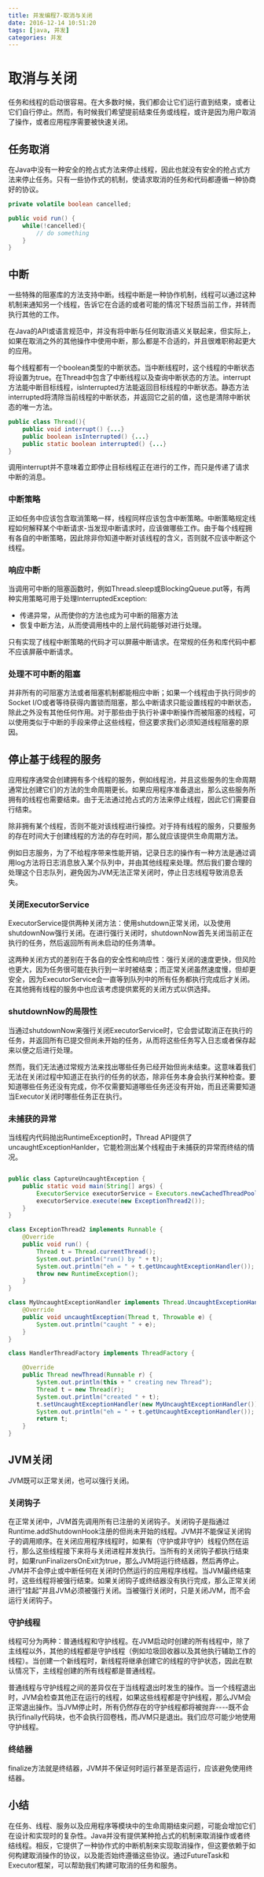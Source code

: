 ```yaml
---
title: 并发编程7-取消与关闭
date: 2016-12-14 10:51:20
tags: [java, 并发]
categories: 并发
---
```


# 取消与关闭

任务和线程的启动很容易。在大多数时候，我们都会让它们运行直到结束，或者让它们自行停止。然而，有时候我们希望提前结束任务或线程，或许是因为用户取消了操作，或者应用程序需要被快速关闭。

## 任务取消
在Java中没有一种安全的抢占式方法来停止线程，因此也就没有安全的抢占式方法来停止任务。只有一些协作式的机制，使请求取消的任务和代码都遵循一种协商好的协议。

```java
private volatile boolean cancelled;

public void run() {
	while(!cancelled){
		// do something
	}
}
```
<!--more-->

## 中断
一些特殊的阻塞库的方法支持中断。线程中断是一种协作机制，线程可以通过这种机制来通知另一个线程，告诉它在合适的或者可能的情况下轻质当前工作，并转而执行其他的工作。

在Java的API或语言规范中，并没有将中断与任何取消语义关联起来，但实际上，如果在取消之外的其他操作中使用中断，那么都是不合适的，并且很难职称起更大的应用。

每个线程都有一个boolean类型的中断状态。当中断线程时，这个线程的中断状态将设置为true。在Thread中包含了中断线程以及查询中断状态的方法。interrupt方法能中断目标线程，isInterrupted方法能返回目标线程的中断状态。静态方法interrupted将清除当前线程的中断状态，并返回它之前的值，这也是清除中断状态的唯一方法。

```java
public class Thread(){
	public void interrupt() {...}
	public boolean isInterrupted() {...}
	public static boolean interrupted() {...}
}
```

调用interrupt并不意味着立即停止目标线程正在进行的工作，而只是传递了请求中断的消息。

### 中断策略
正如任务中应该包含取消策略一样，线程同样应该包含中断策略。中断策略规定线程如何解释某个中断请求-当发现中断请求时，应该做哪些工作。由于每个线程拥有各自的中断策略，因此除非你知道中断对该线程的含义，否则就不应该中断这个线程。


### 响应中断
当调用可中断的阻塞函数时，例如Thread.sleep或BlockingQueue.put等，有两种实用策略可用于处理InterruptedException:

* 传递异常，从而使你的方法也成为可中断的阻塞方法
* 恢复中断方法，从而使调用栈中的上层代码能够对进行处理。

只有实现了线程中断策略的代码才可以屏蔽中断请求。在常规的任务和库代码中都不应该屏蔽中断请求。

### 处理不可中断的阻塞
并非所有的可阻塞方法或者阻塞机制都能相应中断；如果一个线程由于执行同步的Socket I/O或者等待获得内置锁而阻塞，那么中断请求只能设置线程的中断状态，除此之外没有其他任何作用。对于那些由于执行补课中断操作而被阻塞的线程，可以使用类似于中断的手段来停止这些线程，但这要求我们必须知道线程阻塞的原因。

## 停止基于线程的服务
应用程序通常会创建拥有多个线程的服务，例如线程池，并且这些服务的生命周期通常比创建它们的方法的生命周期更长。如果应用程序准备退出，那么这些服务所拥有的线程也需要结束。由于无法通过抢占式的方法来停止线程，因此它们需要自行结束。

除非拥有某个线程，否则不能对该线程进行操控。对于持有线程的服务，只要服务的存在时间大于创建线程的方法的存在时间，那么就应该提供生命周期方法。

例如日志服务，为了不给程序带来性能开销，记录日志的操作有一种方法是通过调用log方法将日志消息放入某个队列中，并由其他线程来处理。然后我们要合理的处理这个日志队列，避免因为JVM无法正常关闭时，停止日志线程导致消息丢失。

### 关闭ExecutorService
ExecutorService提供两种关闭方法：使用shutdown正常关闭，以及使用shutdownNow强行关闭。在进行强行关闭时，shutdownNow首先关闭当前正在执行的任务，然后返回所有尚未启动的任务清单。

这两种关闭方式的差别在于各自的安全性和响应性：强行关闭的速度更快，但风险也更大，因为任务很可能在执行到一半时被结束；而正常关闭虽然速度慢，但却更安全，因为ExecutorService会一直等到队列中的所有任务都执行完成后才关闭。在其他拥有线程的服务中也应该考虑提供累死的关闭方式以供选择。

### shutdownNow的局限性
当通过shutdownNow来强行关闭ExecutorService时，它会尝试取消正在执行的任务，并返回所有已提交但尚未开始的任务，从而将这些任务写入日志或者保存起来以便之后进行处理。

然而，我们无法通过常规方法来找出哪些任务已经开始但尚未结束。这意味着我们无法在关闭过程中知道正在执行的任务的状态，除非任务本身会执行某种检查。要知道哪些任务还没有完成，你不仅需要知道哪些任务还没有开始，而且还需要知道当Executor关闭时哪些任务正在执行。

### 未捕获的异常
当线程内代码抛出RuntimeException时，Thread API提供了uncaughtExceptionHanlder，它能检测出某个线程由于未捕获的异常而终结的情况。

```java

public class CaptureUncaughtException {
    public static void main(String[] args) {
        ExecutorService executorService = Executors.newCachedThreadPool(new HandlerThreadFactory());
        executorService.execute(new ExceptionThread2());
    }
}

class ExceptionThread2 implements Runnable {
    @Override
    public void run() {
        Thread t = Thread.currentThread();
        System.out.println("run() by " + t);
        System.out.println("eh = " + t.getUncaughtExceptionHandler());
        throw new RuntimeException();
    }
}

class MyUncaughtExceptionHandler implements Thread.UncaughtExceptionHandler {
    @Override
    public void uncaughtException(Thread t, Throwable e) {
        System.out.println("caught " + e);
    }
}

class HandlerThreadFactory implements ThreadFactory {

    @Override
    public Thread newThread(Runnable r) {
        System.out.println(this + " creating new Thread");
        Thread t = new Thread(r);
        System.out.println("created " + t);
        t.setUncaughtExceptionHandler(new MyUncaughtExceptionHandler());
        System.out.println("eh = " + t.getUncaughtExceptionHandler());
        return t;
    }
}

```
## JVM关闭

JVM既可以正常关闭，也可以强行关闭。

### 关闭钩子
在正常关闭中，JVM首先调用所有已注册的关闭钩子。关闭钩子是指通过Runtime.addShutdownHook注册的但尚未开始的线程。JVM并不能保证关闭钩子的调用顺序。在关闭应用程序线程时，如果有（守护或非守护）线程仍然在运行，那么这些线程接下来将与关闭进程并发执行。当所有的关闭钩子都执行结束时，如果runFinalizersOnExit为true，那么JVM将运行终结器，然后再停止。JVM并不会停止或中断任何在关闭时仍然运行的应用程序线程。当JVM最终结束时，这些线程将被强行结束。如果关闭钩子或终结器没有执行完成，那么正常关闭进行“挂起”并且JVM必须被强行关闭。当被强行关闭时，只是关闭JVM，而不会运行关闭钩子。

### 守护线程
线程可分为两种：普通线程和守护线程。在JVM启动时创建的所有线程中，除了主线程以外，其他的线程都是守护线程（例如垃圾回收器以及其他执行辅助工作的线程）。当创建一个新线程时，新线程将继承创建它的线程的守护状态，因此在默认情况下，主线程创建的所有线程都是普通线程。

普通线程与守护线程之间的差异仅在于当线程退出时发生的操作。当一个线程退出时，JVM会检查其他正在运行的线程，如果这些线程都是守护线程，那么JVM会正常退出操作。当JVM停止时，所有仍然存在的守护线程都将被抛弃----既不会执行finally代码块，也不会执行回卷栈，而JVM只是退出。我们应尽可能少地使用守护线程。

### 终结器
finalize方法就是终结器，JVM并不保证何时运行甚至是否运行，应该避免使用终结器。

## 小结
在任务、线程、服务以及应用程序等模块中的生命周期结束问题，可能会增加它们在设计和实现时的复杂性。Java并没有提供某种抢占式的机制来取消操作或者终结线程。相反，它提供了一种协作式的中断机制来实现取消操作，但这要依赖于如何构建取消操作的协议，以及能否始终遵循这些协议。通过FutureTask和Executor框架，可以帮助我们构建可取消的任务和服务。
